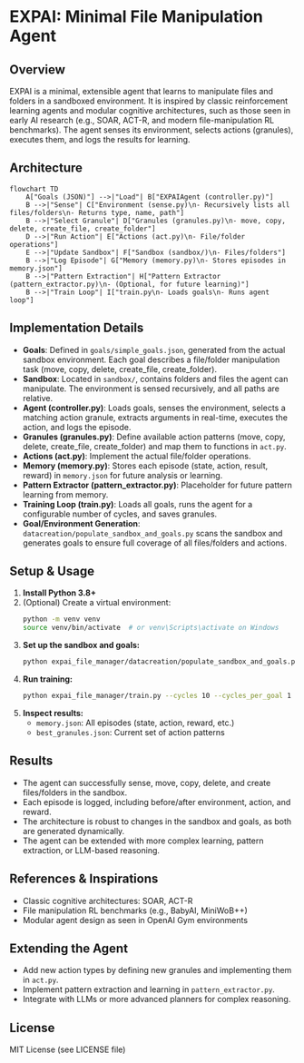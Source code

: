 # EXPAI: Minimal File Manipulation Agent

## Overview

EXPAI is a minimal, extensible agent that learns to manipulate files and folders in a sandboxed environment. It is inspired by classic reinforcement learning agents and modular cognitive architectures, such as those seen in early AI research (e.g., SOAR, ACT-R, and modern file-manipulation RL benchmarks). The agent senses its environment, selects actions (granules), executes them, and logs the results for learning.

## Architecture

```mermaid
flowchart TD
    A["Goals (JSON)"] -->|"Load"| B["EXPAIAgent (controller.py)"]
    B -->|"Sense"| C["Environment (sense.py)\n- Recursively lists all files/folders\n- Returns type, name, path"]
    B -->|"Select Granule"| D["Granules (granules.py)\n- move, copy, delete, create_file, create_folder"]
    D -->|"Run Action"| E["Actions (act.py)\n- File/folder operations"]
    E -->|"Update Sandbox"| F["Sandbox (sandbox/)\n- Files/folders"]
    B -->|"Log Episode"| G["Memory (memory.py)\n- Stores episodes in memory.json"]
    B -->|"Pattern Extraction"| H["Pattern Extractor (pattern_extractor.py)\n- (Optional, for future learning)"]
    B -->|"Train Loop"| I["train.py\n- Loads goals\n- Runs agent loop"]
```

## Implementation Details

- **Goals**: Defined in `goals/simple_goals.json`, generated from the actual sandbox environment. Each goal describes a file/folder manipulation task (move, copy, delete, create_file, create_folder).
- **Sandbox**: Located in `sandbox/`, contains folders and files the agent can manipulate. The environment is sensed recursively, and all paths are relative.
- **Agent (controller.py)**: Loads goals, senses the environment, selects a matching action granule, extracts arguments in real-time, executes the action, and logs the episode.
- **Granules (granules.py)**: Define available action patterns (move, copy, delete, create_file, create_folder) and map them to functions in `act.py`.
- **Actions (act.py)**: Implement the actual file/folder operations.
- **Memory (memory.py)**: Stores each episode (state, action, result, reward) in `memory.json` for future analysis or learning.
- **Pattern Extractor (pattern_extractor.py)**: Placeholder for future pattern learning from memory.
- **Training Loop (train.py)**: Loads all goals, runs the agent for a configurable number of cycles, and saves granules.
- **Goal/Environment Generation**: `datacreation/populate_sandbox_and_goals.py` scans the sandbox and generates goals to ensure full coverage of all files/folders and actions.

## Setup & Usage

1. **Install Python 3.8+**
2. (Optional) Create a virtual environment:
   ```sh
   python -m venv venv
   source venv/bin/activate  # or venv\Scripts\activate on Windows
   ```
3. **Set up the sandbox and goals:**
   ```sh
   python expai_file_manager/datacreation/populate_sandbox_and_goals.py
   ```
4. **Run training:**
   ```sh
   python expai_file_manager/train.py --cycles 10 --cycles_per_goal 1
   ```
5. **Inspect results:**
   - `memory.json`: All episodes (state, action, reward, etc.)
   - `best_granules.json`: Current set of action patterns

## Results

- The agent can successfully sense, move, copy, delete, and create files/folders in the sandbox.
- Each episode is logged, including before/after environment, action, and reward.
- The architecture is robust to changes in the sandbox and goals, as both are generated dynamically.
- The agent can be extended with more complex learning, pattern extraction, or LLM-based reasoning.

## References & Inspirations

- Classic cognitive architectures: SOAR, ACT-R
- File manipulation RL benchmarks (e.g., BabyAI, MiniWoB++)
- Modular agent design as seen in OpenAI Gym environments

## Extending the Agent

- Add new action types by defining new granules and implementing them in `act.py`.
- Implement pattern extraction and learning in `pattern_extractor.py`.
- Integrate with LLMs or more advanced planners for complex reasoning.

## License

MIT License (see LICENSE file) 

